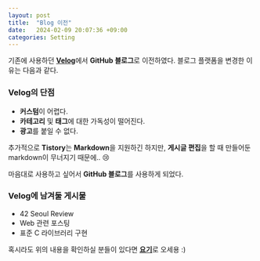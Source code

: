 ```yaml
---
layout: post
title:  "Blog 이전"
date:   2024-02-09 20:07:36 +09:00
categories: Setting
---
```


기존에 사용하던 [**Velog**](https://velog.io/@m2nja201/posts)에서 **GitHub 블로그**로 이전하였다.
블로그 플랫폼을 변경한 이유는 다음과 같다.

### Velog의 단점
- **커스텀**이 어렵다.
- **카테고리** 및 **태그**에 대한 가독성이 떨어진다.
- **광고**를 붙일 수 없다.

추가적으로 **Tistory**는 **Markdown**을 지원하긴 하지만, **게시글 편집**을 할 때 만들어둔 markdown이 무너지기 때문에.. 😢

마음대로 사용하고 싶어서 **GitHub 블로그**를 사용하게 되었다.

### Velog에 남겨둘 게시물
- 42 Seoul Review
- Web 관련 포스팅
- 표준 C 라이브러리 구현

혹시라도 위의 내용을 확인하실 분들이 있다면 [**요기**](https://velog.io/@m2nja201/posts)로 오세용 :)